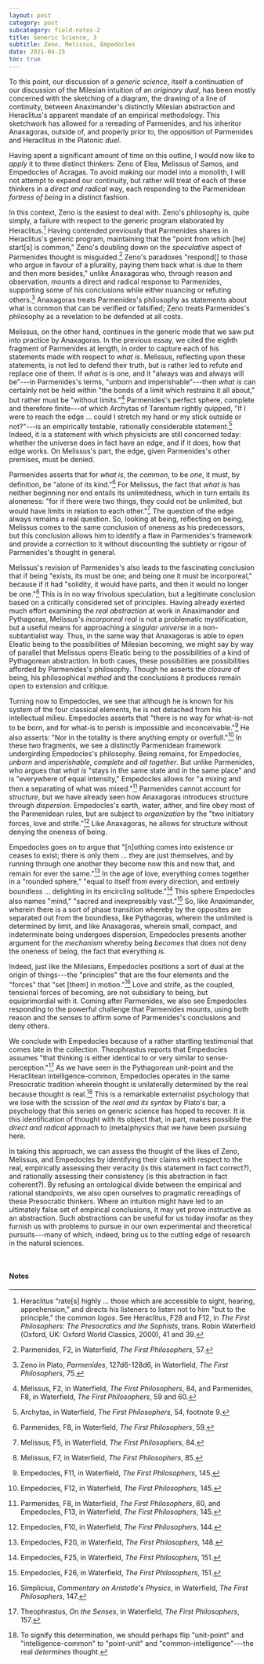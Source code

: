 ```yaml
---
layout: post
category: post
subcategory: field-notes-2
title: Generic Science, 3
subtitle: Zeno, Melissus, Empedocles
date: 2021-04-25
toc: true
---
```


To this point, our discussion of a *generic science*, itself a continuation of our discussion of the Milesian intuition of an *originary dual*, has been mostly concerned with the sketching of a diagram, the drawing of a line of continuity, between Anaximander's distinctly Milesian abstraction and Heraclitus's apparent mandate of an empirical methodology. This sketchwork has allowed for a rereading of Parmenides, and his inheritor Anaxagoras, outside of, and properly prior to, the opposition of Parmenides and Heraclitus in the Platonic *duel*.

Having spent a significant amount of time on this outline, I would now like to *apply* it to three distinct thinkers: Zeno of Elea, Melissus of Samos, and Empedocles of Acragas. To avoid making our model into a monolith, I will not attempt to expand our continuity, but rather will treat of each of these thinkers in a *direct and radical* way, each responding to the Parmenidean *fortress of being* in a distinct fashion.

In this context, Zeno is the easiest to deal with. Zeno's philosophy is, quite simply, a failure with respect to the generic program elaborated by Heraclitus.[^1] Having contended previously that Parmenides shares in Heraclitus's generic program, maintaining that the "point from which [he] start[s] is common," Zeno's doubling down on the *speculative* aspect of Parmenides thought is misguided.[^2] Zeno's paradoxes "respond[] to those who argue in favour of a plurality, paying them back what is due to them and then more besides," unlike Anaxagoras who, through reason and observation, mounts a direct and radical response to Parmenides, supporting some of his conclusions while either nuancing or refuting others.[^3] Anaxagoras treats Parmenides's philosophy as statements about what is common that can be verified or falsified; Zeno treats Parmenides's philosophy as a revelation to be defended at all costs.

Melissus, on the other hand, continues in the generic mode that we saw put into practice by Anaxagoras. In the previous essay, we cited the eighth fragment of Parmenides at length, in order to capture each of his statements made with respect to *what is*. Melissus, reflecting upon these statements, is not led to defend their truth, but is rather led to refute and replace one of them. If *what is* is one, and it "always was and always will be"---in Parmenides's terms, "unborn and imperishable"---then *what is* can certainly not be held within "the bonds of a limit which restrains it all about," but rather must be "without limits."[^4] Parmenides's perfect sphere, complete and therefore finite---of which Archytas of Tarentum rightly quipped, "If I were to reach the edge ... could I stretch my hand or my stick outside or not?"---is an empirically testable, rationally considerable statement.[^5] Indeed, it is a statement with which physicists are still concerned today: whether the universe does in fact have an edge, and if it does, how that edge works. On Melissus's part, the edge, given Parmenides's other premises, must be denied.

Parmenides asserts that for *what is*, the *common*, to be *one*, it must, by definition, be "alone of its kind."[^6] For Melissus, the fact that *what is* has neither beginning nor end entails its unlimitedness, which in turn entails its aloneness: "for if there were two things, they could not be unlimited, but would have limits in relation to each other."[^7] The question of the edge always remains a real question. So, looking at being, reflecting on being, Melissus comes to the same conclusion of oneness as his predecessors, but this conclusion allows him to identify a flaw in Parmenides's framework and provide a correction to it without discounting the subtlety or rigour of Parmenides's thought in general.

Melissus's revision of Parmenides's also leads to the fascinating conclusion that if being "exists, its must be one; and being one it must be incorporeal," because if it had "solidity, it would have parts, and then it would no longer be one."[^8] This is in no way frivolous speculation, but a legitimate conclusion based on a critically considered set of principles. Having already exerted much effort examining the *real abstraction* at work in Anaximander and Pythagoras, Melissus's *incorporeal real* is not a problematic mystification, but a useful means for approaching a *singular universe* in a non-subtantialist way. Thus, in the same way that Anaxagoras is able to open Eleatic being to the possibilities of Milesian becoming, we might say by way of parallel that Melissus opens Eleatic being to the possibilities of a kind of Pythagorean abstraction. In both cases, these possibilities are possibilities afforded by Parmenides's philosophy. Though he asserts the *closure* of being, his philosophical *method* and the conclusions it produces remain open to extension and critique.

Turning now to Empedocles, we see that although he is known for his system of the four classical elements, he is not detached from his intellectual milieu. Empedocles asserts that "there is no way for what-is-not to be born, and for what-is to perish is impossible and inconceivable."[^9] He also asserts: "Nor in the totality is there anything empty or overfull."[^10] In these two fragments, we see a distinctly Parmenidean framework undergirding Empedocles's philosophy. Being remains, for Empedocles, *unborn* and *imperishable*, *complete* and *all together*. But unlike Parmenides, who argues that *what is* "stays in the same state and in the same place" and is "everywhere of equal intensity," Empedocles allows for "a mixing and then a separating of what was mixed."[^11] Parmenides cannot account for *structure*, but we have already seen how Anaxagoras introduces structure through *dispersion*. Empedocles's earth, water, aither, and fire obey most of the Parmenidean rules, but are subject to *organization* by the "two initiatory forces, love and strife."[^12] Like Anaxagoras, he allows for structure without denying the oneness of being.

Empedocles goes on to argue that "[n]othing comes into existence or ceases to exist; there is only them ... they are just themselves, and by running through one another they become now this and now that, and remain for ever the same."[^13] In the age of love, everything comes together in a "rounded sphere," "equal to itself from every direction, and entirely boundless ... delighting in its encircling solitude."[^14] This sphere Empedocles also names "mind," "sacred and inexpressibly vast."[^15] So, like Anaximander, wherein there is a sort of phase transition whereby by the opposites are separated out from the boundless, like Pythagoras, wherein the unlimited is determined by limit, and like Anaxagoras, wherein small, compact, and indeterminate being undergoes dispersion, Empedocles presents another argument for the *mechanism* whereby being *becomes* that does not deny the oneness of being, the fact that everything *is*.

Indeed, just like the Milesians, Empedocles positions a sort of dual at the origin of things---the "principles" that are the four elements and the "forces" that "set [them] in motion."[^16] Love and strife, as the coupled, tensional forces of becoming, are not subsidiary to being, but equiprimordial with it. Coming after Parmenides, we also see Empedocles responding to the powerful challenge that Parmenides mounts, using both reason and the senses to affirm some of Parmenides's conclusions and deny others.

We conclude with Empedocles because of a rather startling testimonial that comes late in the collection. Theophrastus reports that Empedocles assumes "that thinking is either identical to or very similar to sense-perception."[^17] As we have seen in the Pythagorean unit-point and the Heraclitean intelligence-common, Empedocles operates in the same Presocratic tradition wherein thought is unilaterally determined by the real because thought *is* real.[^18] This is a remarkable externalist psychology that we lose with the scission of the *real and its syntax* by Plato's bar, a psychology that this series on generic science has hoped to recover. It is this identification of thought with its object that, in part, makes possible the *direct and radical* approach to (meta)physics that we have been pursuing here.

In taking this approach, we can assess the thought of the likes of Zeno, Melissus, and Empedocles by identifying their claims with respect to the real, empirically assessing their veracity (is this statement in fact correct?), and rationally assessing their consistency (is this abstraction in fact coherent?). By refusing an ontological divide between the empirical and rational standpoints, we also open ourselves to pragmatic rereadings of these Presocratic thinkers. Where an intuition might have led to an ultimately false set of empirical conclusions, it may yet prove instructive as an abstraction. Such abstractions can be useful for us today insofar as they furnish us with problems to pursue in our own experimental and theoretical pursuits---many of which, indeed, bring us to the cutting edge of research in the natural sciences.


<br>

#### Notes

[^1]: Heraclitus “rate[s] highly … those which are accessible to sight, hearing, apprehension,” and directs his listeners to listen not to him "but to the principle," the common *logos*. See Heraclitus, F28 and F12, in *The First Philosophers: The Presocratics and the Sophists*, trans. Robin Waterfield (Oxford, UK: Oxford World Classics, 2000), 41 and 39.
[^2]: Parmenides, F2, in Waterfield, *The First Philosophers*, 57.
[^3]: Zeno in Plato, *Parmenides*, 127d6-128d6, in Waterfield, *The First Philosophers*, 75.
[^4]: Melissus, F2, in Waterfield, *The First Philosophers*, 84, and Parmenides, F8, in Waterfield, *The First Philosophers*, 59 and 60.
[^5]: Archytas, in Waterfield, *The First Philosophers*, 54, footnote 9.
[^6]: Parmenides, F8, in Waterfield, *The First Philosophers*, 59.
[^7]: Melissus, F5, in Waterfield, *The First Philosophers*, 84.
[^8]: Melissus, F7, in Waterfield, *The First Philosophers*, 85.
[^9]: Empedocles, F11, in Waterfield, *The First Philosophers*, 145.
[^10]: Empedocles, F12, in Waterfield, *The First Philosophers*, 145.
[^11]: Parmenides, F8, in Waterfield, *The First Philosophers*, 60, and Empedocles, F13, in Waterfield, *The First Philosophers*, 145.
[^12]: Empedocles, F10, in Waterfield, *The First Philosophers*, 144.
[^13]: Empedocles, F20, in Waterfield, *The First Philosophers*, 148.
[^14]: Empedocles, F25, in Waterfield, *The First Philosophers*, 151.
[^15]: Empedocles, F26, in Waterfield, *The First Philosophers*, 151.
[^16]: Simplicius, *Commentary on Aristotle's Physics*, in Waterfield, *The First Philosophers*, 147.
[^17]: Theophrastus, *On the Senses*, in Waterfield, *The First Philosophers*, 157.
[^18]: To signify this determination, we should perhaps flip "unit-point" and "intelligence-common" to "point-unit" and "common-intelligence"---the real *determines* thought.
